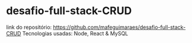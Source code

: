 # desafio-full-stack-CRUD

link do repositório: https://github.com/mafeguimaraes/desafio-full-stack-CRUD
Tecnologias usadas: Node, React & MySQL
